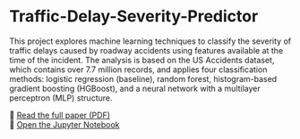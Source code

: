 # Traffic-Delay-Severity-Predictor

This project explores machine learning techniques to classify the severity of traffic delays caused by roadway accidents using features available at the time of the incident. The analysis is based on the US Accidents dataset, which contains over 7.7 million records, and applies four classification methods: logistic regression (baseline), random forest, histogram-based gradient boosting (HGBoost), and a neural network with a multilayer perceptron (MLP) structure. 

📄 [Read the full paper (PDF)](./report.pdf)  
📘 [Open the Jupyter Notebook](./code.ipynb)
